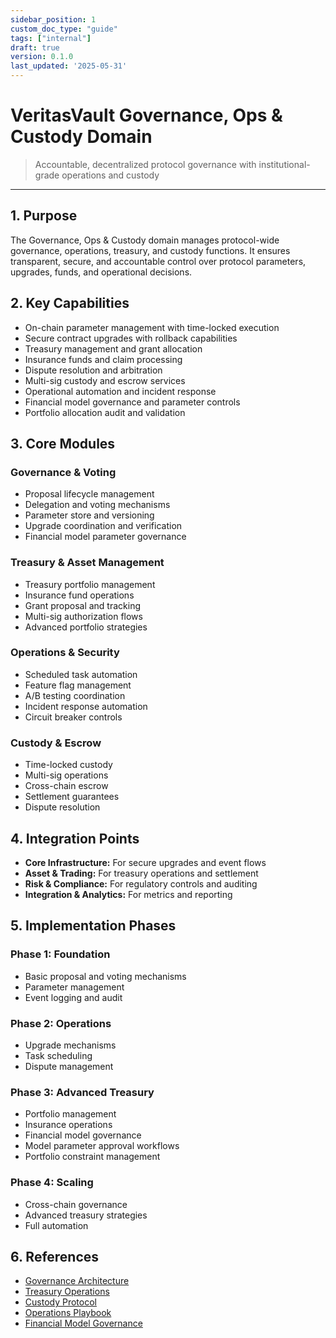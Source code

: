 ```yaml
---
sidebar_position: 1
custom_doc_type: "guide"
tags: ["internal"]
draft: true
version: 0.1.0
last_updated: '2025-05-31'
---
```


# VeritasVault Governance, Ops & Custody Domain

> Accountable, decentralized protocol governance with institutional-grade operations and custody

---

## 1. Purpose

The Governance, Ops & Custody domain manages protocol-wide governance, operations, treasury, and custody functions. It ensures transparent, secure, and accountable control over protocol parameters, upgrades, funds, and operational decisions.

## 2. Key Capabilities

* On-chain parameter management with time-locked execution
* Secure contract upgrades with rollback capabilities
* Treasury management and grant allocation
* Insurance funds and claim processing
* Dispute resolution and arbitration
* Multi-sig custody and escrow services
* Operational automation and incident response
* Financial model governance and parameter controls
* Portfolio allocation audit and validation

## 3. Core Modules

### Governance & Voting

* Proposal lifecycle management
* Delegation and voting mechanisms
* Parameter store and versioning
* Upgrade coordination and verification
* Financial model parameter governance

### Treasury & Asset Management

* Treasury portfolio management
* Insurance fund operations
* Grant proposal and tracking
* Multi-sig authorization flows
* Advanced portfolio strategies

### Operations & Security

* Scheduled task automation
* Feature flag management
* A/B testing coordination
* Incident response automation
* Circuit breaker controls

### Custody & Escrow

* Time-locked custody
* Multi-sig operations
* Cross-chain escrow
* Settlement guarantees
* Dispute resolution

## 4. Integration Points

* **Core Infrastructure:** For secure upgrades and event flows
* **Asset & Trading:** For treasury operations and settlement
* **Risk & Compliance:** For regulatory controls and auditing
* **Integration & Analytics:** For metrics and reporting

## 5. Implementation Phases

### Phase 1: Foundation

* Basic proposal and voting mechanisms
* Parameter management
* Event logging and audit

### Phase 2: Operations

* Upgrade mechanisms
* Task scheduling
* Dispute management

### Phase 3: Advanced Treasury

* Portfolio management
* Insurance operations
* Financial model governance
* Model parameter approval workflows
* Portfolio constraint management

### Phase 4: Scaling

* Cross-chain governance
* Advanced treasury strategies
* Full automation

## 6. References

* [Governance Architecture](./governance-architecture.md)
* [Treasury Operations](treasury/treasury-operations.md)
* [Custody Protocol](custody/custody-protocol.md)
* [Operations Playbook](./operations-playbook.md)
* [Financial Model Governance](./financial-model-governance.md)